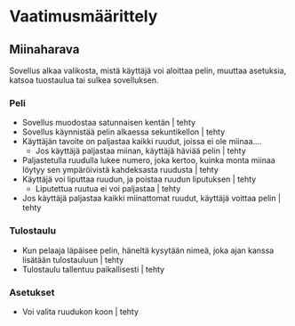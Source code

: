 # Vaatimusmäärittely

## Miinaharava

Sovellus alkaa valikosta, mistä käyttäjä voi aloittaa pelin, muuttaa asetuksia, katsoa tuostaulua tai sulkea sovelluksen.


### Peli

- Sovellus muodostaa satunnaisen kentän | tehty
- Sovellus käynnistää pelin alkaessa sekuntikellon | tehty
- Käyttäjän tavoite on paljastaa kaikki ruudut, joissa ei ole miinaa....
    - Jos käyttäjä paljastaa miinan, käyttäjä häviää pelin | tehty
- Paljastetulla ruudulla lukee numero, joka kertoo, kuinka monta miinaa löytyy sen ympäröivistä kahdeksasta ruudusta | tehty
- Käyttäjä voi liputtaa ruudun, ja poistaa ruudun liputuksen | tehty
    - Liputettua ruutua ei voi paljastaa | tehty
- Jos käyttäjä paljastaa kaikki miinattomat ruudut, käyttäjä voittaa pelin | tehty

### Tulostaulu

- Kun pelaaja läpäisee pelin, häneltä kysytään nimeä, joka ajan kanssa lisätään tulostauluun | tehty
- Tulostaulu tallentuu paikallisesti | tehty

### Asetukset

- Voi valita ruudukon koon | tehty

